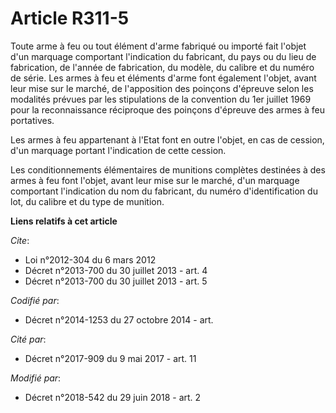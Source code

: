 # Article R311-5

Toute arme à feu ou tout élément d'arme fabriqué ou importé fait l'objet d'un marquage comportant l'indication du fabricant,
du pays ou du lieu de fabrication, de l'année de fabrication, du modèle, du calibre et du numéro de série. Les armes à feu et
éléments d'arme font également l'objet, avant leur mise sur le marché, de l'apposition des poinçons d'épreuve selon les
modalités prévues par les stipulations de la convention du 1er juillet 1969 pour la reconnaissance réciproque des poinçons
d'épreuve des armes à feu portatives.

Les armes à feu appartenant à l'Etat font en outre l'objet, en cas de cession, d'un marquage portant l'indication de cette
cession.

Les conditionnements élémentaires de munitions complètes destinées à des armes à feu font l'objet, avant leur mise sur le
marché, d'un marquage comportant l'indication du nom du fabricant, du numéro d'identification du lot, du calibre et du type
de munition.

**Liens relatifs à cet article**

_Cite_:

  - Loi n°2012-304 du 6 mars 2012
  - Décret n°2013-700 du 30 juillet 2013 - art. 4
  - Décret n°2013-700 du 30 juillet 2013 - art. 5

_Codifié par_:

  - Décret n°2014-1253 du 27 octobre 2014 - art.

_Cité par_:

  - Décret n°2017-909 du 9 mai 2017 - art. 11

_Modifié par_:

  - Décret n°2018-542 du 29 juin 2018 - art. 2

